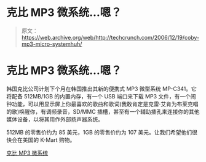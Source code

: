 # 克比 MP3 微系统…嗯？

> 原文：<https://web.archive.org/web/http://techcrunch.com/2006/12/19/coby-mp3-micro-systemhuh/>

# 克比 MP3 微系统…嗯？

韩国克比公司计划下个月在韩国推出其新的便携式 MP3 微型系统 MP-C341。它将配备 512MB/1GB 的内置内存，有一个 USB 端口来下载 MP3 文件，有一个闹钟功能，可以用显示屏上你最喜欢的歌曲和歌词(我敢肯定是克雷·艾肯为布莱克唱的歌)唤醒你，有调频录音，SD/MMC 插槽，甚至有一个辅助插孔来连接你的其他媒体设备，以将其用作外部扬声器系统。

512MB 的零售价约为 85 美元，1GB 的零售价约为 107 美元。让我们希望他们很快会在美国的 K-Mart 购物。

[克比 MP3 微系统](https://web.archive.org/web/20210228224044/http://aving.net/usa/news/default.asp?mode=read&c_num=31191&C_Code=01&mn_name=news)